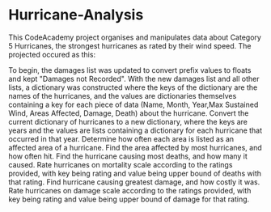 # Hurricane-Analysis
This CodeAcademy project organises and manipulates data about Category 5 Hurricanes, the strongest hurricanes as rated by their wind speed. The projected occured as this:

To begin, the damages list was updated to convert prefix values to floats and kept "Damages not Recorded".
With the new damages list and all other lists, a dictionary was constructed where the keys of the dictionary are the names of the hurricanes, and the values are dictionaries themselves containing a key for each piece of data (Name, Month, Year,Max Sustained Wind, Areas Affected, Damage, Death) about the hurricane.
Convert the current dictionary of hurricanes to a new dictionary, where the keys are years and the values are lists containing a dictionary for each hurricane that occurred in that year.
Determine how often each area is listed as an affected area of a hurricane.
Find the area affected by most hurricanes, and how often hit.
Find the hurricane causing most deaths, and how many it caused.
Rate hurricanes on mortality scale according to the ratings provided, with key being rating and value being upper bound of deaths with that rating.
Find hurricane causing greatest damage, and how costly it was.
Rate hurricanes on damage scale according to the ratings provided, with key being rating and value being upper bound of damage for that rating.
